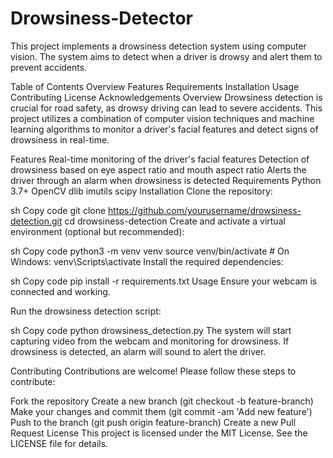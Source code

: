 # Drowsiness-Detector

This project implements a drowsiness detection system using computer vision. The system aims to detect when a driver is drowsy and alert them to prevent accidents.

Table of Contents
Overview
Features
Requirements
Installation
Usage
Contributing
License
Acknowledgements
Overview
Drowsiness detection is crucial for road safety, as drowsy driving can lead to severe accidents. This project utilizes a combination of computer vision techniques and machine learning algorithms to monitor a driver's facial features and detect signs of drowsiness in real-time.

Features
Real-time monitoring of the driver's facial features
Detection of drowsiness based on eye aspect ratio and mouth aspect ratio
Alerts the driver through an alarm when drowsiness is detected
Requirements
Python 3.7+
OpenCV
dlib
imutils
scipy
Installation
Clone the repository:

sh
Copy code
git clone https://github.com/yourusername/drowsiness-detection.git
cd drowsiness-detection
Create and activate a virtual environment (optional but recommended):

sh
Copy code
python3 -m venv venv
source venv/bin/activate   # On Windows: venv\Scripts\activate
Install the required dependencies:

sh
Copy code
pip install -r requirements.txt
Usage
Ensure your webcam is connected and working.

Run the drowsiness detection script:

sh
Copy code
python drowsiness_detection.py
The system will start capturing video from the webcam and monitoring for drowsiness. If drowsiness is detected, an alarm will sound to alert the driver.

Contributing
Contributions are welcome! Please follow these steps to contribute:

Fork the repository
Create a new branch (git checkout -b feature-branch)
Make your changes and commit them (git commit -am 'Add new feature')
Push to the branch (git push origin feature-branch)
Create a new Pull Request
License
This project is licensed under the MIT License. See the LICENSE file for details.
